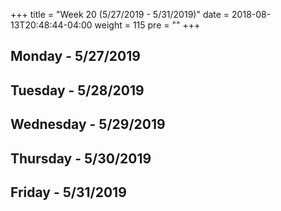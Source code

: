 +++
title = "Week 20 (5/27/2019 - 5/31/2019)"
date = 2018-08-13T20:48:44-04:00
weight = 115
pre = "<b></b>"
+++

## Monday - 5/27/2019

## Tuesday - 5/28/2019

## Wednesday - 5/29/2019

## Thursday - 5/30/2019

## Friday - 5/31/2019